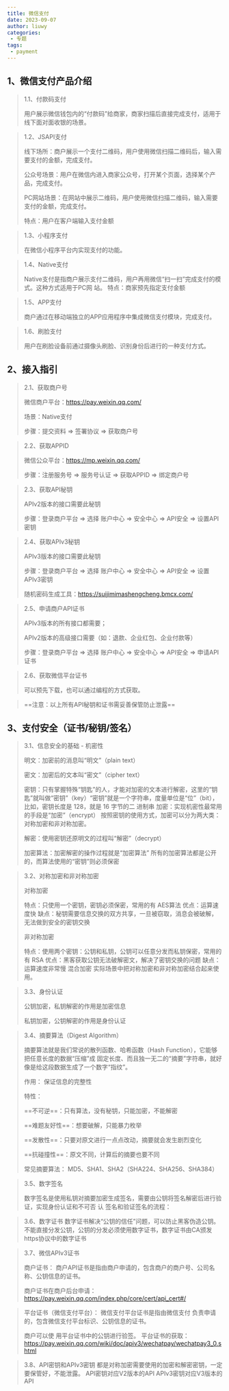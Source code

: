 ```yaml
---
title: 微信支付
date: 2023-09-07
author: liuwy
categories:
 - 专题
tags:
 - payment
---
```


## 1、微信支付产品介绍

> 1.1、付款码支付
>
> 用户展示微信钱包内的“付款码”给商家，商家扫描后直接完成支付，适用于线下面对面收银的场景。

> 1.2、JSAPI支付
>
> 线下场所：商户展示一个支付二维码，用户使用微信扫描二维码后，输入需要支付的金额，完成支付。
>
> 公众号场景：用户在微信内进入商家公众号，打开某个页面，选择某个产品，完成支付。
>
> PC网站场景：在网站中展示二维码，用户使用微信扫描二维码，输入需要支付的金额，完成支付。
>
> 特点：用户在客户端输入支付金额

> 1.3、小程序支付
>
> 在微信小程序平台内实现支付的功能。

> 1.4、Native支付
>
> Native支付是指商户展示支付二维码，用户再用微信“扫一扫”完成支付的模式。这种方式适用于PC网 站。 特点：商家预先指定支付金额

> 1.5、APP支付
>
> 商户通过在移动端独立的APP应用程序中集成微信支付模块，完成支付。

> 1.6、刷脸支付
>
> 用户在刷脸设备前通过摄像头刷脸、识别身份后进行的一种支付方式。

## 2、接入指引

> 2.1、获取商户号
>
> 微信商户平台：<https://pay.weixin.qq.com/>
>
> 场景：Native支付
>
> 步骤：提交资料 => 签署协议 => 获取商户号

> 2.2、获取APPID
>
> 微信公众平台：<https://mp.weixin.qq.com/>
>
> 步骤：注册服务号 => 服务号认证 => 获取APPID => 绑定商户号

> 2.3、获取API秘钥
>
> APIv2版本的接口需要此秘钥
>
> 步骤：登录商户平台 => 选择 账户中心 => 安全中心 => API安全 => 设置API密钥

> 2.4、获取APIv3秘钥
>
> APIv3版本的接口需要此秘钥
>
> 步骤：登录商户平台 => 选择 账户中心 => 安全中心 => API安全 => 设置APIv3密钥
>
> 随机密码生成工具：<https://suijimimashengcheng.bmcx.com/>

> 2.5、申请商户API证书
>
> APIv3版本的所有接口都需要；
>
> APIv2版本的高级接口需要（如：退款、企业红包、企业付款等）
>
> 步骤：登录商户平台 => 选择 账户中心 => 安全中心 => API安全 => 申请API证书

> 2.6、获取微信平台证书
>
> 可以预先下载，也可以通过编程的方式获取。

> ==注意：以上所有API秘钥和证书需妥善保管防止泄露==

## 3、支付安全（证书/秘钥/签名）

> 3.1、信息安全的基础 - 机密性
>
> 明文：加密前的消息叫“明文”（plain text）
>
> 密文：加密后的文本叫“密文”（cipher text）
>
> 密钥：只有掌握特殊“钥匙”的人，才能对加密的文本进行解密，这里的“钥匙”就叫做“密钥”（key）“密钥”就是一个字符串，度量单位是“位”（bit），比如，密钥长度是 128，就是 16 字节的二 进制串 加密：实现机密性最常用的手段是“加密”（encrypt） 按照密钥的使用方式，加密可以分为两大类：对称加密和非对称加密。
>
> 解密：使用密钥还原明文的过程叫“解密”（decrypt）
>
> 加密算法：加密解密的操作过程就是“加密算法” 所有的加密算法都是公开的，而算法使用的“密钥”则必须保密

> 3.2、对称加密和非对称加密
>
> 对称加密
>
> 特点：只使用一个密钥，密钥必须保密，常用的有 AES算法 优点：运算速度快 缺点：秘钥需要信息交换的双方共享，一旦被窃取，消息会被破解，无法做到安全的密钥交换
>
> 非对称加密
>
> 特点：使用两个密钥：公钥和私钥，公钥可以任意分发而私钥保密，常用的有 RSA 优点：黑客获取公钥无法破解密文，解决了密钥交换的问题 缺点：运算速度非常慢 混合加密 实际场景中把对称加密和非对称加密结合起来使用。

> 3.3、身份认证
>
> 公钥加密，私钥解密的作用是加密信息
>
> 私钥加密，公钥解密的作用是身份认证

> 3.4、摘要算法（Digest Algorithm）
>
> 摘要算法就是我们常说的散列函数、哈希函数（Hash Function），它能够把任意长度的数据“压缩”成 固定长度、而且独一无二的“摘要”字符串，就好像是给这段数据生成了一个数字“指纹”。
>
> 作用： 保证信息的完整性
>
> 特性：
>
> ==不可逆==：只有算法，没有秘钥，只能加密，不能解密
>
> ==难题友好性==：想要破解，只能暴力枚举
>
> ==发散性==：只要对原文进行一点点改动，摘要就会发生剧烈变化
>
> ==抗碰撞性==：原文不同，计算后的摘要也要不同
>
> 常见摘要算法： MD5、SHA1、SHA2（SHA224、SHA256、SHA384）

> 3.5、数字签名
>
> 数字签名是使用私钥对摘要加密生成签名，需要由公钥将签名解密后进行验证，实现身份认证和不可否 认 签名和验证签名的流程：
>

> 3.6、数字证书 数字证书解决“公钥的信任”问题，可以防止黑客伪造公钥。 不能直接分发公钥，公钥的分发必须使用数字证书，数字证书由CA颁发 https协议中的数字证书
>

> 3.7、微信APIv3证书
>
> 商户证书： 商户API证书是指由商户申请的，包含商户的商户号、公司名称、公钥信息的证书。
>
> 商户证书在商户后台申请：<https://pay.weixin.qq.com/index.php/core/cert/api_cert#/>
>

>
> 平台证书（微信支付平台）： 微信支付平台证书是指由微信支付 负责申请的，包含微信支付平台标识、公钥信息的证书。
>
> 商户可以使 用平台证书中的公钥进行验签。 平台证书的获取：<https://pay.weixin.qq.com/wiki/doc/apiv3/wechatpay/wechatpay3_0.shtml>
>

> 3.8、API密钥和APIv3密钥 都是对称加密需要使用的加密和解密密钥，一定要保管好，不能泄露。 API密钥对应V2版本的API APIv3密钥对应V3版本的API
